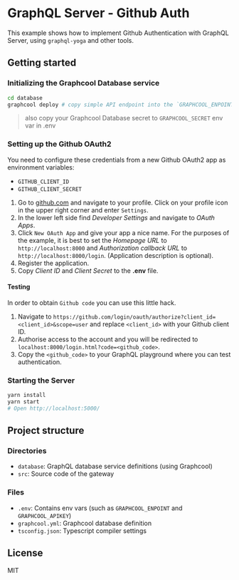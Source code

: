 # GraphQL Server - Github Auth

This example shows how to implement Github Authentication with GraphQL Server,
using `graphql-yoga` and other tools.

## Getting started

### Initializing the Graphcool Database service
```sh
cd database
graphcool deploy # copy simple API endpoint into the `GRAPHCOOL_ENPOINT` env var in .env
```
> also copy your Graphcool Database secret to `GRAPHCOOL_SECRET` env var in .env

### Setting up the Github OAuth2

You need to configure these credentials from a new Github OAuth2 app as environment variables:

* `GITHUB_CLIENT_ID`
* `GITHUB_CLIENT_SECRET`

1. Go to [github.com](github.com) and navigate to your profile. Click on your profile icon in the upper right corner and enter `Settings`.
2. In the lower left side find _Developer Settings_ and navigate to _OAuth Apps_.
3. Click `New OAuth App` and give your app a nice name. For the purposes of the example, it is best to set the _Homepage URL_ to `http://localhost:8000` and _Authorization callback URL_ to `http://localhost:8000/login`. (Application description is optional).
4. Register the application.
5. Copy _Client ID_ and _Client Secret_ to the __.env__ file.

#### Testing

In order to obtain `Github code` you can use this little hack.

1. Navigate to `https://github.com/login/oauth/authorize?client_id=<client_id>&scope=user` and replace `<client_id>` with your Github client ID.
2. Authorise access to the account and you will be redirected to `localhost:8000/login.html?code=<github_code>`.
3. Copy the `<github_code>` to your GraphQL playground where you can test authentication.

### Starting the Server

```sh
yarn install
yarn start
# Open http://localhost:5000/
```

## Project structure

### Directories

* `database`: GraphQL database service definitions (using Graphcool)
* `src`: Source code of the gateway

### Files

* `.env`: Contains env vars (such as `GRAPHCOOL_ENPOINT` and `GRAPHCOOL_APIKEY`)
* `graphcool.yml`: Graphcool database definition
* `tsconfig.json`: Typescript compiler settings

## License
MIT
